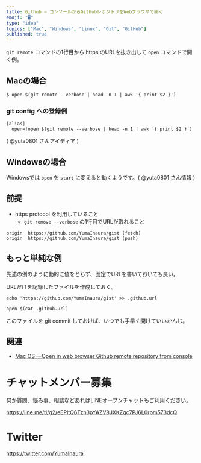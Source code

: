 ```yaml
---
title: Github — コンソールからGithubレポジトリをWebブラウザで開く
emoji: "🖥"
type: "idea"
topics: ["Mac", "Windows", "Linux", "Git", "GitHub"]
published: true
---
```


`git remote` コマンドの1行目から https のURLを抜き出して `open` コマンドで開く例。


## Macの場合

```
$ open $(git remote --verbose | head -n 1 | awk '{ print $2 }')
```

### git config への登録例

```
[alias]
  open=!open $(git remote --verbose | head -n 1 | awk '{ print $2 }')
```

( @yuta0801 さんアイディア ) 

## Windowsの場合

Windowsでは `open` を `start` に変えると動くようです。( @yuta0801 さん情報 ) 


## 前提

- https protocol を利用していること
  - `git remove --verbose` の1行目でURLが取れること

```
origin	https://github.com/YumaInaura/gist (fetch)
origin	https://github.com/YumaInaura/gist (push)
```

## もっと単純な例

先述の例のように動的に値をとらず、固定でURLを書いておいても良い。

URLだけを記録したファイルを作成しておく。

```
echo 'https://github.com/YumaInaura/gist' >> .github.url
```

```
open $(cat .github.url)
```

このファイルを git commit しておけば、いつでも手早く開けていいかんじ。

## 関連

- [Mac OS —Open in web browser Github remote repository from console](https://gist.github.com/YumaInaura/a302e564eb4ceb2cfdfcd0bc077ecb5c)








<!-- Update From Qiita API -->

# チャットメンバー募集


何か質問、悩み事、相談などあればLINEオープンチャットもご利用ください。

https://line.me/ti/g2/eEPltQ6Tzh3pYAZV8JXKZqc7PJ6L0rpm573dcQ





# Twitter


https://twitter.com/YumaInaura


<!-- Update From Qiita API -->


